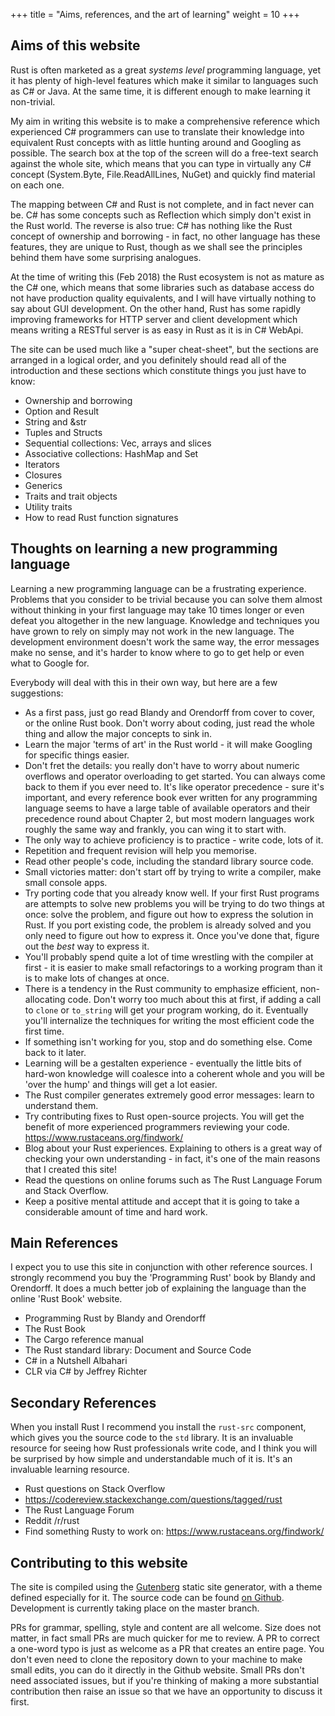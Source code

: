 +++
title = "Aims, references, and the art of learning"
weight = 10
+++

## Aims of this website

Rust is often marketed as a great *systems level* programming language, yet it has plenty of
high-level features which make it similar to languages such as C# or Java. At the same time, it is
different enough to make learning it non-trivial.

My aim in writing this website is to make a comprehensive reference which experienced C# programmers
can use to translate their knowledge into equivalent Rust concepts with as little hunting around and
Googling as possible. The search box at the top of the screen will do a free-text search against the
whole site, which means that you can type in virtually any C# concept (System.Byte,
File.ReadAllLines, NuGet) and quickly find material on each one.

The mapping between C# and Rust is not complete, and in fact never can be. C# has some concepts such
as Reflection which simply don't exist in the Rust world. The reverse is also true: C# has nothing
like the Rust concept of ownership and borrowing - in fact, no other language has these features,
they are unique to Rust, though as we shall see the principles behind them have some surprising
analogues.

At the time of writing this (Feb 2018) the Rust ecosystem is not as mature as the C# one, which
means that some libraries such as database access do not have production quality equivalents, and I
will have virtually nothing to say about GUI development. On the other hand, Rust has some rapidly
improving frameworks for HTTP server and client development which means writing a RESTful server is
as easy in Rust as it is in C# WebApi.

The site can be used much like a "super cheat-sheet", but the sections are arranged in a logical
order, and you definitely should read all of the introduction and these sections which constitute
things you just have to know:

* Ownership and borrowing
* Option and Result
* String and &str
* Tuples and Structs
* Sequential collections: Vec, arrays and slices
* Associative collections: HashMap and Set
* Iterators
* Closures
* Generics
* Traits and trait objects
* Utility traits
* How to read Rust function signatures

## Thoughts on learning a new programming language

Learning a new programming language can be a frustrating experience. Problems that you consider to
be trivial because you can solve them almost without thinking in your first language may take 10
times longer or even defeat you altogether in the new language. Knowledge and techniques you have
grown to rely on simply may not work in the new language. The development environment doesn't work
the same way, the error messages make no sense, and it's harder to know where to go to get help or
even what to Google for.

Everybody will deal with this in their own way, but here are a few suggestions:

* As a first pass, just go read Blandy and Orendorff from cover to cover, or the online Rust book.
  Don't worry about coding, just read the whole thing and allow the major concepts to sink in.
* Learn the major 'terms of art' in the Rust world - it will make Googling for specific things
  easier.
* Don't fret the details: you really don't have to worry about numeric overflows and operator
  overloading to get started. You can always come back to them if you ever need to. It's like
  operator precedence - sure it's important, and every reference book ever written for any
  programming language seems to have a large table of available operators and their precedence round
  about Chapter 2, but most modern languages work roughly the same way and frankly, you can wing it
  to start with.
* The only way to achieve proficiency is to practice - write code, lots of it.
* Repetition and frequent revision will help you memorise.
* Read other people's code, including the standard library source code.
* Small victories matter: don't start off by trying to write a compiler, make small console apps.
* Try porting code that you already know well. If your first Rust programs are attempts to solve new
  problems you will be trying to do two things at once: solve the problem, and figure out how to
  express the solution in Rust. If you port existing code, the problem is already solved and you
  only need to figure out how to express it. Once you've done that, figure out the *best* way to
  express it.
* You'll probably spend quite a lot of time wrestling with the compiler at first - it is easier to make small
  refactorings to a working program than it is to make lots of changes at once.
* There is a tendency in the Rust community to emphasize efficient, non-allocating code. Don't worry
  too much about this at first, if adding a call to `clone` or `to_string` will get your program
  working, do it. Eventually you'll internalize the techniques for writing the most efficient code
  the first time.
* If something isn't working for you, stop and do something else. Come back to it later.
* Learning will be a gestalten experience - eventually the little bits of hard-won knowledge will
  coalesce into a coherent whole and you will be 'over the hump' and things will get a lot easier.
* The Rust compiler generates extremely good error messages: learn to understand them.
* Try contributing fixes to Rust open-source projects. You will get the benefit of more experienced
  programmers reviewing your code. https://www.rustaceans.org/findwork/
* Blog about your Rust experiences. Explaining to others is a great way of checking your own
  understanding - in fact, it's one of the main reasons that I created this site!
* Read the questions on online forums such as The Rust Language Forum and Stack Overflow.
* Keep a positive mental attitude and accept that it is going to take a considerable amount of time
  and hard work.

## Main References

I expect you to use this site in conjunction with other reference sources. I strongly recommend you
buy the 'Programming Rust' book by Blandy and Orendorff. It does a much better job of explaining the
language than the online 'Rust Book' website.

* Programming Rust by Blandy and Orendorff
* The Rust Book
* The Cargo reference manual
* The Rust standard library: Document and Source Code
* C# in a Nutshell Albahari
* CLR via C# by Jeffrey Richter

## Secondary References

When you install Rust I recommend you install the `rust-src` component, which gives you the source
code to the `std` library. It is an invaluable resource for seeing how Rust professionals write
code, and I think you will be surprised by how simple and understandable much of it is. It's an
invaluable learning resource.

* Rust questions on Stack Overflow
* https://codereview.stackexchange.com/questions/tagged/rust
* The Rust Language Forum
* Reddit /r/rust
* Find something Rusty to work on: https://www.rustaceans.org/findwork/

## Contributing to this website

The site is compiled using the [Gutenberg](https://www.getgutenberg.io/) static site generator, with
a theme defined especially for it. The source code can be found [on
Github](https://github.com/PhilipDaniels/rsforcs). Development is currently taking place on the
master branch.

PRs for grammar, spelling, style and content are all welcome. Size does not matter, in fact small
PRs are much quicker for me to review. A PR to correct a one-word typo is just as welcome as a PR
that creates an entire page. You don't even need to clone the repository down to your machine to
make small edits, you can do it directly in the Github website. Small PRs don't need associated
issues, but if you're thinking of making a more substantial contribution then raise an issue so that
we have an opportunity to discuss it first.
